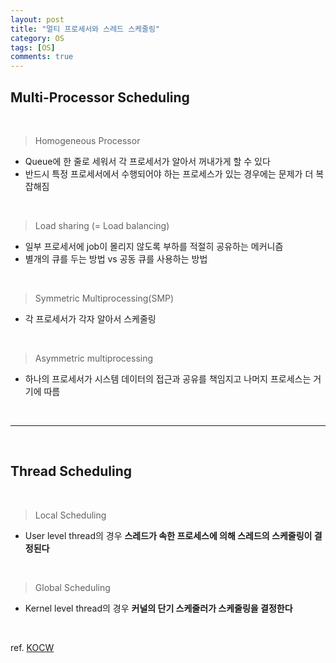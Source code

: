 ```yaml
---
layout: post
title: "멀티 프로세서와 스레드 스케줄링"
category: OS
tags: [OS]
comments: true
---
```




## Multi-Processor Scheduling

<br>

> Homogeneous Processor

- Queue에 한 줄로 세워서 각 프로세서가 알아서 꺼내가게 할 수 있다
- 반드시 특정 프로세서에서 수행되어야 하는 프로세스가 있는 경우에는 문제가 더 복잡해짐

<br>

> Load sharing (= Load balancing)

- 일부 프로세서에 job이 몰리지 않도록 부하를 적절히 공유하는 메커니즘
- 별개의 큐를 두는 방법 vs 공동 큐를 사용하는 방법

<br>

> Symmetric Multiprocessing(SMP)

- 각 프로세서가 각자 알아서 스케줄링

<br>

> Asymmetric multiprocessing

- 하나의 프로세서가 시스템 데이터의 접근과 공유를 책임지고 나머지 프로세스는 거기에 따름

<br>

---

<br>

## Thread Scheduling

<br>

> Local Scheduling

- User level thread의 경우 **스레드가 속한 프로세스에 의해 스레드의 스케줄링이 결정된다**

<br>

> Global Scheduling

- Kernel level thread의 경우 **커널의 단기 스케줄러가 스케줄링을 결정한다**

<br>

ref. <a href="http://www.kocw.net/home/search/kemView.do?kemId=1226304&ar=relateCourse">KOCW</a>